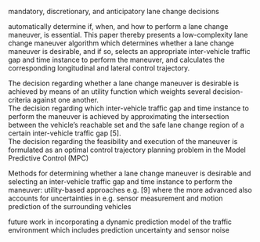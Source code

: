 mandatory, discretionary, and anticipatory lane change decisions 

automatically determine if, when, and how to perform a lane change maneuver, is essential. This paper thereby presents a low-complexity lane change maneuver algorithm which determines whether a lane change maneuver is desirable, and if so, selects an appropriate inter-vehicle traffic gap and time instance to perform the maneuver, and calculates the corresponding longitudinal and lateral control trajectory. 

The decision regarding whether a lane change maneuver is desirable is achieved by means of an utility function which weights several decision-criteria against one another.\
The decision regarding which inter-vehicle traffic gap and time instance to perform the maneuver is achieved by approximating the intersection between the vehicle’s reachable set and the safe lane change region of a certain inter-vehicle traffic gap [5].\
The decision regarding the feasibility and execution of the maneuver is formulated as an optimal control trajectory planning problem in the Model Predictive Control (MPC)

Methods for determining whether a lane change maneuver is desirable and selecting an inter-vehicle traffic gap and time instance to perform the maneuver: utility-based approaches e.g. [9] where the more advanced also accounts for uncertainties in e.g. sensor measurement and motion prediction of the surrounding vehicles

future work in incorporating a dynamic prediction model of the traffic environment which includes prediction uncertainty and sensor noise

